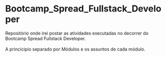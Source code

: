# Bootcamp_Spread_Fullstack_Developer
Repositório onde irei postar as atividades executadas no decorrer do Bootcamp Spread Fullstack Developer. <br/><br/>
A princícipio separado por Módulos e os assuntos de cada módulo.
